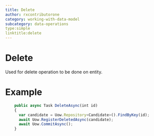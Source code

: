 ```yaml
---
title: Delete
author: rxcontributorone
category: working-with-data-model
subcategory: data-operations
type:simple
linktitle:delete 
---
```

# Delete

Used for delete operation to be done on entity.

# Example

````js
    public async Task DeleteAsync(int id)
    {
      var candidate = Uow.Repository<Candidate>().FindByKey(id);
      await Uow.RegisterDeletedAsync(candidate);
      await Uow.CommitAsync();
    }
````    

